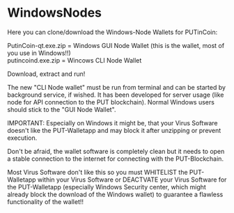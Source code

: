 # WindowsNodes

Here you can clone/download the Windows-Node Wallets for PUTinCoin:

PutinCoin-qt.exe.zip = Windows GUI Node Wallet (this is the wallet, most of you use in Windows!!)<br />
putincoind.exe.zip = Wincows CLI Node Wallet

Download, extract and run!

The new "CLI Node wallet" must be run from terminal and can be started by background service, if wished. It has been developed for server usage (like node for API connection to the PUT blockchain). Normal Windows users should stick to the "GUI Node Wallet".

IMPORTANT: Especially on Windows it might be, that your Virus Software doesn't like the PUT-Walletapp and may block it after unzipping or prevent execution.

Don't be afraid, the wallet software is completely clean but it needs to open a stable connection to the internet for connecting with the PUT-Blockchain.

Most Virus Software don't like this so you must WHITELIST the PUT-Walletapp within your Virus Software or DEACTVATE your Virus Software for the PUT-Walletapp (especially Windows Security center, which might already block the download of the Windows wallet) to guarantee a flawless functionality of the wallet!!
